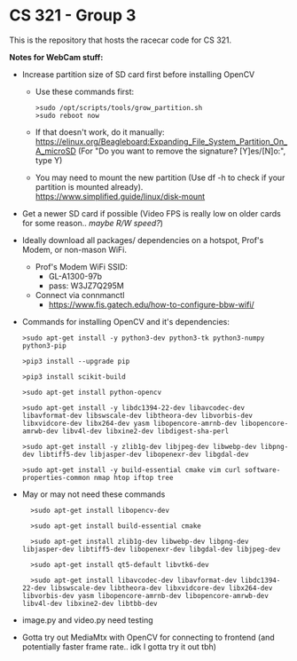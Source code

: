 # CS 321 - Group 3

This is the repository that hosts the racecar code for CS 321.

**Notes for WebCam stuff:**

- Increase partition size of SD card first before installing OpenCV
	- Use these commands first:
		```
		>sudo /opt/scripts/tools/grow_partition.sh
		>sudo reboot now
		```
	
	- If that doesn't work, do it manually: https://elinux.org/Beagleboard:Expanding_File_System_Partition_On_A_microSD (For "Do you want to remove the signature? [Y]es/[N]o:", type Y) 
	- You may need to mount the new partition (Use df -h to check if your partition is mounted already). https://www.simplified.guide/linux/disk-mount
		
- Get a newer SD card if possible (Video FPS is really low on older cards for some reason.. *maybe R/W speed?*)

- Ideally download all packages/ dependencies on a hotspot, Prof's Modem, or non-mason WiFi.
  - Prof's Modem WiFi SSID: 
	  - GL-A1300-97b
	-  pass: W3JZ7Q295M
  -  Connect via connmanctl
        - https://www.fis.gatech.edu/how-to-configure-bbw-wifi/

- Commands for installing OpenCV and it's dependencies:
	```
	>sudo apt-get install -y python3-dev python3-tk python3-numpy python3-pip 

	>pip3 install --upgrade pip 

	>pip3 install scikit-build

	>sudo apt-get install python-opencv
    
	>sudo apt-get install -y libdc1394-22-dev libavcodec-dev libavformat-dev libswscale-dev libtheora-dev libvorbis-dev libxvidcore-dev libx264-dev yasm libopencore-amrnb-dev libopencore-amrwb-dev libv4l-dev libxine2-dev libdigest-sha-perl

	>sudo apt-get install -y zlib1g-dev libjpeg-dev libwebp-dev libpng-dev libtiff5-dev libjasper-dev libopenexr-dev libgdal-dev
    
	>sudo apt-get install -y build-essential cmake vim curl software-properties-common nmap htop iftop tree
	```
- May or may not need these commands
	
		>sudo apt-get install libopencv-dev
		
		>sudo apt-get install build-essential cmake
		
		>sudo apt-get install zlib1g-dev libwebp-dev libpng-dev libjasper-dev libtiff5-dev libopenexr-dev libgdal-dev libjpeg-dev
		
		>sudo apt-get install qt5-default libvtk6-dev
		
		>sudo apt-get install libavcodec-dev libavformat-dev libdc1394-22-dev libswscale-dev libtheora-dev libxvidcore-dev libx264-dev libvorbis-dev yasm libopencore-amrnb-dev libopencore-amrwb-dev libv4l-dev libxine2-dev libtbb-dev
		
- image.py and video.py need testing

- Gotta try out MediaMtx with OpenCV for connecting to frontend (and potentially faster frame rate.. idk I gotta try it out tbh)
